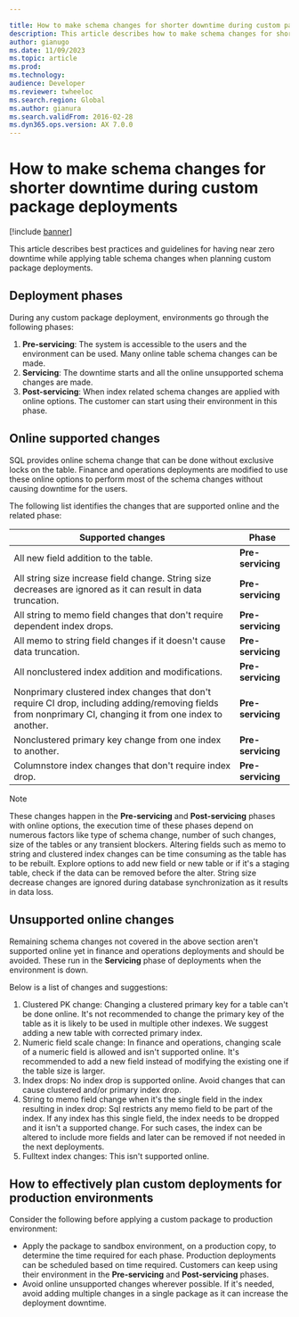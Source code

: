 ```yaml
---

title: How to make schema changes for shorter downtime during custom package deployments
description: This article describes how to make schema changes for shorter downtime when deploying custom packages
author: gianugo
ms.date: 11/09/2023
ms.topic: article
ms.prod: 
ms.technology: 
audience: Developer
ms.reviewer: twheeloc
ms.search.region: Global
ms.author: gianura
ms.search.validFrom: 2016-02-28
ms.dyn365.ops.version: AX 7.0.0
---
```


# How to make schema changes for shorter downtime during custom package deployments

[!include [banner](../includes/banner.md)]

This article describes best practices and guidelines for having near zero downtime while applying table schema changes when planning custom package deployments.

## Deployment phases
During any custom package deployment, environments go through the following phases:
1. **Pre-servicing**: The system is accessible to the users and the environment can be used. Many online table schema changes can be made.
2. **Servicing**: The downtime starts and all the online unsupported schema changes are made.
3. **Post-servicing**: When index related schema changes are applied with online options. The customer can start using their environment in this phase.

## Online supported changes
SQL provides online schema change that can be done without exclusive locks on the table. Finance and operations deployments are modified to use these online options to perform most of the schema changes without causing downtime for the users. 

The following list identifies the changes that are supported online and the related phase:

|Supported changes | Phase |
|------------|-----------|
|All new field addition to the table.| **Pre-servicing**|
| All string size increase field change. String size decreases are ignored as it can result in data truncation.| **Pre-servicing**|
| All string to memo field changes that don't require dependent index drops.|**Pre-servicing**|
| All memo to string field changes if it doesn't cause data truncation. |**Pre-servicing**|
| All nonclustered index addition and modifications.| **Pre-servicing**|
| Nonprimary clustered index changes that don't require CI drop, including adding/removing fields from nonprimary CI, changing it from one index to another.| **Pre-servicing**|
| Nonclustered primary key change from one index to another.| **Pre-servicing**|
| Columnstore index changes that don't require index drop.|**Pre-servicing**|


>[!Note]
> These changes happen in the **Pre-servicing** and **Post-servicing** phases with online options, the execution time of these phases depend on numerous factors like type of schema change, number of such changes, size of the tables or any transient blockers.
> Altering fields such as memo to string and clustered index changes can be time consuming as the table has to be rebuilt. Explore options to add new field or new table or if it's a staging table, check if the data can be removed before the alter. String size decrease changes are ignored during database synchronization as it results in data loss.



## Unsupported online changes
Remaining schema changes not covered in the above section aren't supported online yet in finance and operations deployments and should be avoided. These run in the **Servicing** phase of deployments when the environment is down. 

Below is a list of changes and suggestions:

1. Clustered PK change: Changing a clustered primary key for a table can't be done online. It's not recommended to change the primary key of the table as it is likely to be used in multiple other indexes. We suggest adding a new table with corrected primary index.
2. Numeric field scale change: In finance and operations, changing scale of a numeric field is allowed and isn't supported online. It's recommended to add a new field instead of modifying the existing one if the table size is larger.
3. Index drops: No index drop is supported online. Avoid changes that can cause clustered and/or primary index drop.
4. String to memo field change when it's the single field in the index resulting in index drop: Sql restricts any memo field to be part of the index. If any index has this single field, the index needs to be
dropped and it isn't a supported change. For such cases, the index can be altered to include more fields and later can be removed if not needed in the next deployments.
5. Fulltext index changes: This isn't supported online.

## How to effectively plan custom deployments for production environments
Consider the following before applying a custom package to production environment:
 - Apply the package to sandbox environment, on a production copy, to determine the time required for each phase. Production deployments can be scheduled based on time required. Customers can keep using their environment in the **Pre-servicing** and **Post-servicing** phases.
 - Avoid online unsupported changes wherever possible. If it's needed, avoid adding multiple changes in a single package as it can increase the deployment downtime.
